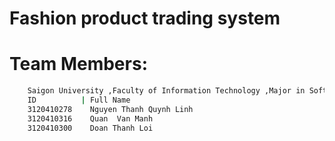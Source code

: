 # Fashion product trading system

# Team  Members:
```bash
    Saigon University ,Faculty of Information Technology ,Major in Software Engineering
    ID          | Full Name
    3120410278    Nguyen Thanh Quynh Linh
    3120410316    Quan  Van Manh
    3120410300    Doan Thanh Loi
```
